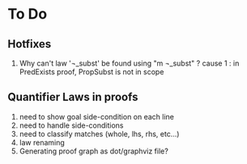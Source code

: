 # To Do

## Hotfixes

1. Why can't law '¬_subst' be found using "m ¬_subst" ?
   cause 1 : in PredExists proof, PropSubst is not in scope

## Quantifier Laws in proofs

1. need to show goal side-condition on each line
2. need to handle side-conditions
3. need to classify matches (whole, lhs, rhs, etc...)
4. law renaming
5. Generating proof graph as dot/graphviz file?
